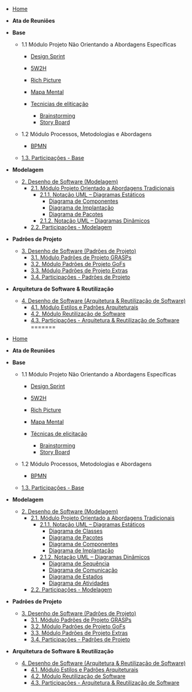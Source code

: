 <!-- docs/_sidebar.md -->

- [Home](/README.md)


- **Ata de Reuniões**

- **Base**

  - 1.1 Módulo Projeto Não Orientando a Abordagens Específicas
    - [Design Sprint](/Base/DesignSprint.md) 
    - [5W2H](/Base/5W2H.md) 
    - [Rich Picture](Base/Rich-picture.md) 
    - [Mapa Mental](/Base/mapamental.md)

    - [Tecnicias de eliticação](#)

      - [Brainstorming](/Base/eliticacao/Brainstorming.md)
      - [Story Board](/Base/eliticacao/StoryBoard.md)


  - 1.2 Módulo Processos, Metodologias e Abordagens

    - [BPMN](Base/BPMN.md)

  - [1.3. Participações - Base](/Base/1.3.ParticipacoesBase.md)

- **Modelagem**
  - [2. Desenho de Software (Modelagem)]()
    - [2.1. Módulo Projeto Orientado a Abordagens Tradicionais]()
      - [2.1.1. Notação UML – Diagramas Estáticos]()
        - [Diagrama de Componentes](/Modelagem/diagramaComponentes.md)
        - [Diagrama de Implantação](/Modelagem/diagramaImplantacao.md)
        - [Diagrama de Pacotes](/Modelagem/diagramaPacotes.md)
      - [2.1.2. Notação UML – Diagramas Dinâmicos]()
    - [2.2. Participações - Modelagem]()

- **Padrões de Projeto**
  - [3. Desenho de Software (Padrões de Projeto)]()
    - [3.1. Módulo Padrões de Projeto GRASPs]()
    - [3.2. Módulo Padrões de Projeto GoFs]()
    - [3.3. Módulo Padrões de Projeto Extras]()
    - [3.4. Participações - Padrões de Projeto]()

- **Arquitetura de Software & Reutilização**
  - [4. Desenho de Software (Arquitetura & Reutilização de Software)]()
    - [4.1. Módulo Estilos e Padrões Arquiteturais]()
    - [4.2. Módulo Reutilização de Software]()
    - [4.3. Participações - Arquitetura & Reutilização de Software]()
=======
<!-- docs/_sidebar.md -->

- [Home](/README.md)


- **Ata de Reuniões**

- **Base**

  - 1.1 Módulo Projeto Não Orientando a Abordagens Específicas
    - [Design Sprint](/docs/Base/DesignSprint.md) 
    - [5W2H](/docs/Base/5W2H.md) 
    - [Rich Picture](/docsBase/Rich-picture.md) 
    - [Mapa Mental](/docs/Base/mapamental.md)

    - [Técnicas de elicitação](#)

      - [Brainstorming](/docs/Base/eliticacao/Brainstorming.md)
      - [Story Board](/docs/Base/eliticacao/StoryBoard.md)


  - 1.2 Módulo Processos, Metodologias e Abordagens

    - [BPMN](/docsBase/BPMN.md)

  - [1.3. Participações - Base](/docs/Base/1.3.ParticipacoesBase.md)

- **Modelagem**
  - [2. Desenho de Software (Modelagem)](/docs/Modelagem/2.Modelagem.md)
    - [2.1. Módulo Projeto Orientado a Abordagens Tradicionais](/docs/Modelagem/2.1.ModelagemTradicional.md)
      - [2.1.1. Notação UML – Diagramas Estáticos](/docs/Modelagem/2.1.1.UMLEstaticos.md)
        - [Diagrama de Classes](/Modelagem/DiagramaEstaticos/DiagramaDeClasses.md)
        - [Diagrama de Pacotes]()
        - [Diagrama de Componentes]()
        - [Diagrama de Implantação]()
      - [2.1.2. Notação UML – Diagramas Dinâmicos](/docs/Modelagem/2.1.2.UMLDinamicos.md)
        - [Diagrama de Sequência]()
        - [Diagrama de Comunicação]()
        - [Diagrama de Estados]()
        - [Diagrama de Atividades]()
    - [2.2. Participações - Modelagem](/docs/Modelagem/2.2.ParticipacoesModelagem.md)

- **Padrões de Projeto**
  - [3. Desenho de Software (Padrões de Projeto)]()
    - [3.1. Módulo Padrões de Projeto GRASPs]()
    - [3.2. Módulo Padrões de Projeto GoFs]()
    - [3.3. Módulo Padrões de Projeto Extras]()
    - [3.4. Participações - Padrões de Projeto]()

- **Arquitetura de Software & Reutilização**
  - [4. Desenho de Software (Arquitetura & Reutilização de Software)]()
    - [4.1. Módulo Estilos e Padrões Arquiteturais]()
    - [4.2. Módulo Reutilização de Software]()
    - [4.3. Participações - Arquitetura & Reutilização de Software]()

